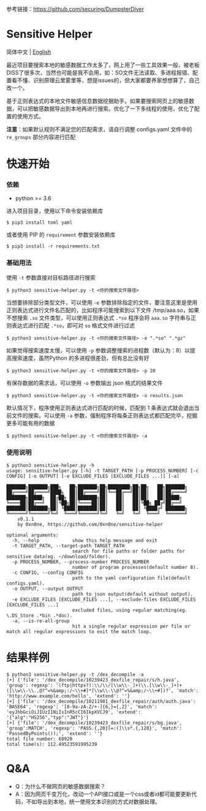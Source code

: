 参考链接：https://github.com/securing/DumpsterDiver

# Sensitive Helper

简体中文 | [English](./README_EN.md)

最近项目要搜索本地的敏感数据工作太多了，网上用了一些工具效果一般，被老板DISS了很多次，当然也可能是我不会用，如：SO文件无法读取、多进程报错、配置看不懂、识别原理云里雾里等，想提issues的，但大家都要养家想想算了，自己改一个。

基于正则表达式的本地文件敏感信息数据挖掘助手。如果要搜索网页上的敏感数据，可以把敏感数据导出到本地再进行搜索。优化了一下多线程的使用，优化了配置的使用方式。

**注意**：如果默认规则不满足您的匹配需求，请自行调整 configs.yaml 文件中的 `re_groups` 部分内容进行匹配

# 快速开始

### 依赖

+ python >= 3.6

进入项目目录，使用以下命令安装依赖库

```
$ pip3 install toml yaml
```

或者使用 PIP 的 `requirement` 参数安装依赖库

```
$ pip3 install -r requirements.txt
```

### 基础用法

使用 `-t` 参数直接对目标路径进行搜索

```$ python3 sensitive-helper.py -t <你的搜索文件路径>```

当想要排除部分类型文件，可以使用 `-e` 参数排除指定的文件，要注意这里是使用正则表达式进行文件名匹配的，比如程序可能搜索到以下文件 /tmp/aaa.so，如果不想搜索 `.so` 文件类型，可以使用正则表达式 `.*so` 程序会将 `aaa.so` 字符串与正则表达式进行匹配 `.*so`，即可对 `so` 格式文件进行过滤

```$ python3 sensitive-helper.py -t <你的搜索文件路径> -e ".*so" ".*gz"```

如果觉得搜索速度太慢，可以使用 `-p` 参数调整搜索的进程数（默认为：8）以提高搜索速度，虽然Python 的多进程很差劲，但有总比没有好

```$ python3 sensitive-helper.py -t <你的搜索文件路径> -p 20```

有保存数据的需求话，可以使用 `-o` 参数输出 json 格式的结果文件

```$ python3 sensitive-helper.py -t <你的搜索文件路径> -o results.json```

默认情况下，程序使用正则表达式进行匹配的时候，匹配到 1 条表达式就会退出当前文件的搜索。可以使用 `-a` 参数，强制程序将每条正则表达式都匹配完毕，挖掘更多可能有用的数据

```$ python3 sensitive-helper.py -t <你的搜索文件路径> -a```

### 使用说明

```
$ python3 sensitive-helper.py -h                                                    
usage: sensitive-helper.py [-h] -t TARGET_PATH [-p PROCESS_NUMBER] [-c CONFIG] [-o OUTPUT] [-e EXCLUDE_FILES [EXCLUDE_FILES ...]] [-a]

███████╗███████╗███╗   ██╗███████╗██╗████████╗██╗██╗   ██╗███████╗
██╔════╝██╔════╝████╗  ██║██╔════╝██║╚══██╔══╝██║██║   ██║██╔════╝
███████╗█████╗  ██╔██╗ ██║███████╗██║   ██║   ██║██║   ██║█████╗  
╚════██║██╔══╝  ██║╚██╗██║╚════██║██║   ██║   ██║╚██╗ ██╔╝██╔══╝  
███████║███████╗██║ ╚████║███████║██║   ██║   ██║ ╚████╔╝ ███████╗
╚══════╝╚══════╝╚═╝  ╚═══╝╚══════╝╚═╝   ╚═╝   ╚═╝  ╚═══╝  ╚══════╝
    v0.1.1
    by 0xn0ne, https://github.com/0xn0ne/sensitive-helper

optional arguments:
  -h, --help            show this help message and exit
  -t TARGET_PATH, --target-path TARGET_PATH
                        search for file paths or folder paths for sensitive data(eg. ~/download/folder).
  -p PROCESS_NUMBER, --process-number PROCESS_NUMBER
                        number of program processes(default number 8).
  -c CONFIG, --config CONFIG
                        path to the yaml configuration file(default configs.yaml).
  -o OUTPUT, --output OUTPUT
                        path to json output(default without output).
  -e EXCLUDE_FILES [EXCLUDE_FILES ...], --exclude-files EXCLUDE_FILES [EXCLUDE_FILES ...]
                        excluded files, using regular matching(eg. \.DS_Store .*bin .*doc).
  -a, --is-re-all-group
                        hit a single regular expression per file or match all regular expressions to exit the match loop.
```

# 结果样例

```
$ python3 sensitive-helper.py -t /dex_decompile -a
[+] {'file': '/dex_decompile/10239423_dexfile_repair/s/h.java', 'group': regexp': '(ftp|https?):\\/\\/[\\w\\-_]+(\\.[\\w\\-_]+)+([\\w\\-\\.,@?^=%&amp;:/~\\+#]*[\\w\\-\\@?^=%&amp;/~\\+#])?', 'match': 'http://www.example.com/hello', 'extend': ''}
[+] {'file': '/dex_decompile/10211981_dexfile_repair/auth/auth.java': 'BASE64', 'regexp': '[0-9a-zA-Z/+-]{6,}={,2}', 'match': 'eyJhbGciOiJIUzI1NiIsInR5cCI6IkpXVCJ9', 'extend': '{"alg":"HS256","typ":"JWT"}'}
[+] {'file': '/dex_decompile/10239423_dexfile_repair/s/bg.java', 'group':MATCH', 'regexp': 'PASS.{,20}[=:(]\\s*.{,128}', 'match': 'PassedByPoints());', 'extend': ''}
total file number: 68920
total time(s): 112.49523591995239
```

# Q&A

+ Q：为什么不做网页的敏感数据搜索？
+ A：因为网页千变万化，改动一个API接口或是一个css或者id都可能要更新代码，不如导出到本地，统一使用文本识别的方式对数据处理。

